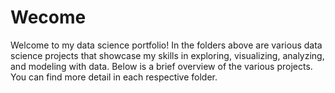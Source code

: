 
# Wecome
Welcome to my data science portfolio! In the folders above are various data science projects that showcase my skills in exploring, visualizing, analyzing, and modeling with data. Below is a brief overview of the various projects.  You can find more detail in each respective folder.
